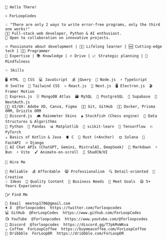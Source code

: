 ```
👋 Hello There!

💀 ForLoopCodes

💡 "There are only 2 ways to write error-free programs, only the third one works!"
🧑‍💻 Full-stack web developer, Python & AI enthusiast.
👯 Open to collaboration on innovative projects.

🔥 Passionate about development | 🧑‍🎓 Lifelong learner | 🆕 Cutting-edge tech | 👨‍💻 Programmer  
🤹 Expertise | 📚 Knowledge | 🔥 Drive | 📈 Strategic planning | 🧠 Mindfulness

✨ Skills

🖥️ HTML  🎨 CSS  💻 JavaScript  💰 jQuery  🔵 Node.js  ⚡ TypeScript  
🌐 Svelte  🌊 Tailwind CSS  ⚛️ React.js  🧩 Next.js  🖥️ Electron.js  🎬 Framer Motion  
🚀 Express.js  🗄️ MongoDB Atlas  🗃️ MySQL  🐘 PostgreSQL  🦾 Supabase  🔑 NextAuth.js  
🧑‍🎨 UI/UX: Adobe XD, Canva, Figma  🧑‍💻 Git, GitHub  🧑‍🔬 Docker, Prisma ORM, Drizzle ORM  
🤖 Discord.js  🌧️ Rainmeter Skins  ♟️ Stockfish (Chess engine)  🧠 Data Structures & Algorithms  
🐍 Python  🐼 Pandas  📊 Matplotlib  🔬 scikit-learn  🧠 TensorFlow  🔥 PyTorch  
☕ Basics of Kotlin & Java  🫀 C  🦾 Rust (+Anchor)  🌞 Solana  🦾 FastAPI  🔥 Django  
🧠 AI Chat APIs (ChatGPT, Gemini, MistralAI, DeepSeek)  📝 Markdown  ⚡ Bun  ⚡ Vite  🖌️ Animate-on-scroll  🧩 ShadCN/UI

🎊 Hire Me

🤗 Reliable  💰 Affordable  😸 Professionalism  🔍 Detail-oriented  🎨 Creative  
💡 Ideas  📝 Quality Content  🙌 Business Needs  🎯 Meet Goals  😄 5+ Years Experience

🙋‍♂️ Find Me

📧 Email  meetnp1706@gmail.com  
✖️ X  @forloopcodes  https://twitter.com/forloopcodes  
💻 GitHub  @ForLoopCodes  https://www.github.com/ForLoopCodes  
📺 YouTube  @forloopcodes  https://www.youtube.com/@forloopcodes  
🤖 Discord  @forloopcodes  https://discord.gg/T7pkMvWKva  
☕ Coffee  ForLoopCoffee  https://buymeacoffee.com/ForLoopCoffee  
💼 Dribbble  ForLoopDR  https://dribbble.com/ForLoopDR
```
<!-- <a href="http://www.github.com/ForLoopCodes"><img src="https://github-readme-stats.vercel.app/api?username=ForLoopCodes&show_icons=true&hide=&count_private=true&title_color=FAFAD2&text_color=ffffff&icon_color=DAA520&bg_color=000000&hide_border=true&show_icons=true" alt="ForLoop's GitHub stats" width="32%" /></a><a href="http://www.github.com/ForLoopCodes"><img width="25%" src="https://github-readme-stats.vercel.app/api/top-langs?username=ForLoopCodes&show_icons=true&theme=dark&locale=en&layout=compact" alt="ForLoopCodes" /></a><a href="http://www.github.com/ForLoopCodes"><img width="35%" src="https://github-readme-streak-stats.herokuapp.com/?user=ForLoopCodes&stroke=ffffff&background=000000&ring=DAA520&fire=FAFAD2&currStreakNum=ffffff&currStreakLabel=DAA520&sideNums=ffffff&sideLabels=ffffff&dates=ffffff&hide_border=true" /></a>-->
